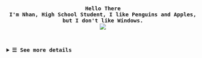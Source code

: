 <!-- START -->

<!-- Profile -->
<p align="left"><strong><samp></samp></strong></p>
  <p align="center">
    <samp>
      <b>
        Hello There
      <br>
        I'm Nhan, High School Student, I like Penguins and Apples, but I don't like Windows.
      </b>
      <br>
        <image src="https://readme-typing-svg.herokuapp.com?font=JetBrainsMono+Nerd+Font&size=12&pause=1000&color=7A95C9&center=true&width=435&lines=Make+it+simple+but+I'm+a+complicant+person">
      <br>
      <b>
      </b>
    </samp>
  </p>
<p align="right"><strong><samp></samp></strong></p>

<br>

<!-- contribution snake -->
<p align="center">
</p>

<!-- ### My Toolbox 🧰 -->
<!-- ![my distro](https://img.shields.io/badge/Arch_Linux-1793D1?style=for-the-badge&logo=arch-linux&logoColor=white) -->
<!-- ![C](https://img.shields.io/badge/C-00599C?style=for-the-badge&logo=c&logoColor=white) -->
<!-- ![C++](https://img.shields.io/badge/C%2B%2B-00599C?style=for-the-badge&logo=c%2B%2B&logoColor=white) -->
<!-- ![Go](https://img.shields.io/badge/Go-00ADD8?style=for-the-badge&logo=go&logoColor=white) -->
<!-- ![Java](https://img.shields.io/badge/Java-ED8B00?style=for-the-badge&logo=java&logoColor=white) -->
<!-- ![HTML5](https://img.shields.io/badge/HTML5-E34F26?style=for-the-badge&logo=html5&logoColor=white) -->
<!-- ![Python](https://img.shields.io/badge/Python-14354C?style=for-the-badge&logo=python&logoColor=white) -->
<!-- ![Kotlin](https://img.shields.io/badge/Kotlin-0095D5?&style=for-the-badge&logo=kotlin&logoColor=white) -->
<!-- ![Lua](https://img.shields.io/badge/Lua-2C2D72?style=for-the-badge&logo=lua&logoColor=white) -->
<!-- ![Markdown](https://img.shields.io/badge/Markdown-000000?style=for-the-badge&logo=markdown&logoColor=white) -->
<!-- ![Shell script](https://img.shields.io/badge/Shell_Script-121011?style=for-the-badge&logo=gnu-bash&logoColor=white) -->
<!-- ![Alacritty](https://img.shields.io/badge/alacritty-F46D01?style=for-the-badge&logo=alacritty&logoColor=white) -->
<!-- ![Vim](https://img.shields.io/badge/NeoVim-E34F8?style=for-the-badge&logo=neovim&logoColor=white) -->
<!-- ![GIT](https://img.shields.io/badge/GIT-E44C30?style=for-the-badge&logo=git&logoColor=white "My main version control system") -->
<!-- ![GitHub](https://img.shields.io/badge/GitHub-002?style=for-the-badge&logo=github&logoColor=white) -->
<!-- ![TMUX](https://img.shields.io/badge/tmux-1BB91F?style=for-the-badge&logo=tmux&logoColor=white) -->
<!-- ![IntelliJ](https://img.shields.io/badge/IntelliJ-011111?style=for-the-badge&logo=intellij&logoColor=white) -->
<!-- ![Rust](https://img.shields.io/badge/Rust-D0021B?style=for-the-badge&logo=rust&logoColor=white) -->
<!-- ![Android](https://img.shields.io/badge/Android-00ff0?style=for-the-badge&logo=android&logoColor=white) -->
<!-- ![Kitty](https://img.shields.io/badge/Kitty-000000?style=for-the-badge&logo=kitty&logoColor=white) -->
<!-- ![Docker](https://img.shields.io/badge/Docker-2496ED?style=for-the-badge&logo=docker&logoColor=white) -->
<!-- ![PostgreSQL](https://img.shields.io/badge/PostgreSQL-316192?style=for-the-badge&logo=postgresql&logoColor=white) -->
<!-- ![Spring](https://img.shields.io/badge/Spring-6DB33F?style=for-the-badge&logo=spring&logoColor=white) -->
<!-- ![Spring Boot](https://img.shields.io/badge/Spring_Boot-F2F4F9?style=for-the-badge&logo=spring-boot) -->
<!-- ![LaTeX](https://img.shields.io/badge/LaTeX-008080?style=for-the-badge&logo=latex&logoColor=white) -->
<!-- ![CLion](https://img.shields.io/badge/CLion-000000?style=for-the-badge&logo=clion&logoColor=white) -->
<!-- ![PyCharm](https://img.shields.io/badge/PyCharm-000000?style=for-the-badge&logo=pycharm&logoColor=white) -->
<!-- ![Visual Studio Code](https://img.shields.io/badge/Visual_Studio_Code-007ACC?style=for-the-badge&logo=visual-studio-code&logoColor=white) -->
<!-- ![Cmake](https://img.shields.io/badge/CMake-064F8C?style=for-the-badge&logo=cmake&logoColor=white) -->
<!-- ![Make](https://img.shields.io/badge/Make-1F425F?style=for-the-badge&logo=gnu-make&logoColor=white) -->
<!-- ![Maven](https://img.shields.io/badge/Maven-C71A36?style=for-the-badge&logo=apache-maven&logoColor=white) -->
<!-- ![Cargo](https://img.shields.io/badge/Cargo-000000?style=for-the-badge&logo=rust&logoColor=white) -->
<!-- ![Fish shell](https://img.shields.io/badge/Fish_shell-000000?style=for-the-badge&logo=fish-shell&logoColor=white) -->
<!---->
<!-- <div align="justify"> -->


<details>
<summary><samp><b>&#9776; See more details</b></samp></summary>
  </summary>

  <!-- Github Trophy -->
  <div align="center">
  <table>
  <tr>
  <td><a href="#--------"><img align="center" alt="GitHub Trophy" src="https://github-trophies.vercel.app/?username=rxyhn&rank=SECRET,SSS,SS,S,AAA,AA,A&row=2&column=3&margin-w=15&margin-h=15&no-frame=true&theme=nord"></a></td>
  </tr>
  </table>
  </div>

  <!-- Github Stats -->
  <div align="center">
  <table>
  <tr>
  <td><a href="#--------"><img height="137px" align="center" alt="GitHub Stats" src="https://github-readme-stats.vercel.app/api?username=rxyhn&count_private=true&show_icons=true&include_all_commits=true&line_height=21&hide_border=true&theme=nord"/></a></td>
  <td><a href="#--------"><img height="137px" align="center" alt="Top Language" src="https://github-readme-stats.vercel.app/api/top-langs/?username=rxyhn&layout=compact&line_height=21&hide_border=true&theme=nord"/></a></td>
  </tr>
  </table>
  </div>

  </details>
  </div>
</details>
